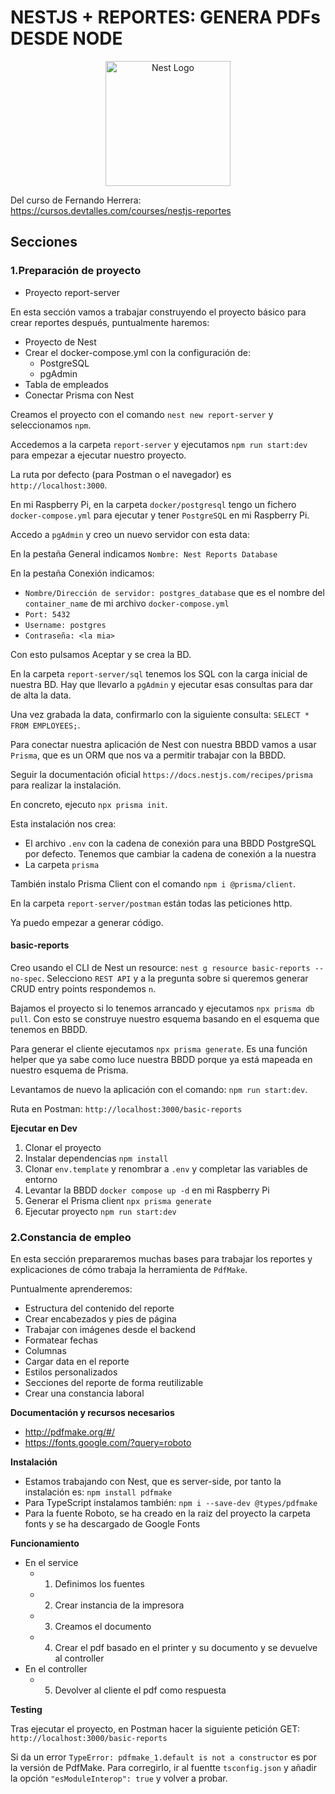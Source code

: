 # NESTJS + REPORTES: GENERA PDFs DESDE NODE

<p align="center">
  <a href="http://nestjs.com/" target="blank"><img src="https://nestjs.com/img/logo-small.svg" width="200" alt="Nest Logo" /></a>
</p>

Del curso de Fernando Herrera: https://cursos.devtalles.com/courses/nestjs-reportes

## Secciones

### 1.Preparación de proyecto

- Proyecto report-server

En esta sección vamos a trabajar construyendo el proyecto básico para crear reportes después, puntualmente haremos:

- Proyecto de Nest
- Crear el docker-compose.yml con la configuración de:
  - PostgreSQL
  - pgAdmin
- Tabla de empleados
- Conectar Prisma con Nest

Creamos el proyecto con el comando `nest new report-server` y seleccionamos `npm`.

Accedemos a la carpeta `report-server` y ejecutamos `npm run start:dev` para empezar a ejecutar nuestro proyecto.

La ruta por defecto (para Postman o el navegador) es `http://localhost:3000`.

En mi Raspberry Pi, en la carpeta `docker/postgresql` tengo un fichero `docker-compose.yml` para ejecutar y tener `PostgreSQL` en mi Raspberry Pi.

Accedo a `pgAdmin` y creo un nuevo servidor con esta data:

En la pestaña General indicamos `Nombre: Nest Reports Database`

En la pestaña Conexión indicamos:

- `Nombre/Dirección de servidor: postgres_database` que es el nombre del `container_name` de mi archivo `docker-compose.yml`
- `Port: 5432`
- `Username: postgres`
- `Contraseña: <la mia>`

Con esto pulsamos Aceptar y se crea la BD.

En la carpeta `report-server/sql` tenemos los SQL con la carga inicial de nuestra BD. Hay que llevarlo a `pgAdmin` y ejecutar esas consultas para dar de alta la data.

Una vez grabada la data, confirmarlo con la siguiente consulta: `SELECT * FROM EMPLOYEES;`.

Para conectar nuestra aplicación de Nest con nuestra BBDD vamos a usar `Prisma`, que es un ORM que nos va a permitir trabajar con la BBDD.

Seguir la documentación oficial `https://docs.nestjs.com/recipes/prisma` para realizar la instalación.

En concreto, ejecuto `npx prisma init`.

Esta instalación nos crea:

- El archivo `.env` con la cadena de conexión para una BBDD PostgreSQL por defecto. Tenemos que cambiar la cadena de conexión a la nuestra
- La carpeta `prisma`

También instalo Prisma Client con el comando `npm i @prisma/client`.

En la carpeta `report-server/postman` están todas las peticiones http.

Ya puedo empezar a generar código.

#### basic-reports

Creo usando el CLI de Nest un resource: `nest g resource basic-reports --no-spec`. Selecciono `REST API` y a la pregunta sobre si queremos generar CRUD entry points respondemos `n`.

Bajamos el proyecto si lo tenemos arrancado y ejecutamos `npx prisma db pull`. Con esto se construye nuestro esquema basando en el esquema que tenemos en BBDD.

Para generar el cliente ejecutamos `npx prisma generate`. Es una función helper que ya sabe como luce nuestra BBDD porque ya está mapeada en nuestro esquema de Prisma.

Levantamos de nuevo la aplicación con el comando: `npm run start:dev`.

Ruta en Postman: `http://localhost:3000/basic-reports`

**Ejecutar en Dev**

1. Clonar el proyecto
2. Instalar dependencias `npm install`
3. Clonar `env.template` y renombrar a `.env` y completar las variables de entorno
4. Levantar la BBDD `docker compose up -d` en mi Raspberry Pi
5. Generar el Prisma client `npx prisma generate`
6. Ejecutar proyecto `npm run start:dev`

### 2.Constancia de empleo

En esta sección prepararemos muchas bases para trabajar los reportes y explicaciones de cómo trabaja la herramienta de `PdfMake`.

Puntualmente aprenderemos:

- Estructura del contenido del reporte
- Crear encabezados y pies de página
- Trabajar con imágenes desde el backend
- Formatear fechas
- Columnas
- Cargar data en el reporte
- Estilos personalizados
- Secciones del reporte de forma reutilizable
- Crear una constancia laboral

**Documentación y recursos necesarios**

- http://pdfmake.org/#/
- https://fonts.google.com/?query=roboto

**Instalación**

- Estamos trabajando con Nest, que es server-side, por tanto la instalación es: `npm install pdfmake`
- Para TypeScript instalamos también: `npm i --save-dev @types/pdfmake`
- Para la fuente Roboto, se ha creado en la raiz del proyecto la carpeta fonts y se ha descargado de Google Fonts

**Funcionamiento**

- En el service
  - 1. Definimos los fuentes
  - 2. Crear instancia de la impresora
  - 3. Creamos el documento
  - 4. Crear el pdf basado en el printer y su documento y se devuelve al controller
- En el controller
  - 5. Devolver al cliente el pdf como respuesta

**Testing**

Tras ejecutar el proyecto, en Postman hacer la siguiente petición GET: `http://localhost:3000/basic-reports`

Si da un error `TypeError: pdfmake_1.default is not a constructor` es por la versión de PdfMake. Para corregirlo, ir al fuentte `tsconfig.json` y añadir la opción `"esModuleInterop": true` y volver a probar.
